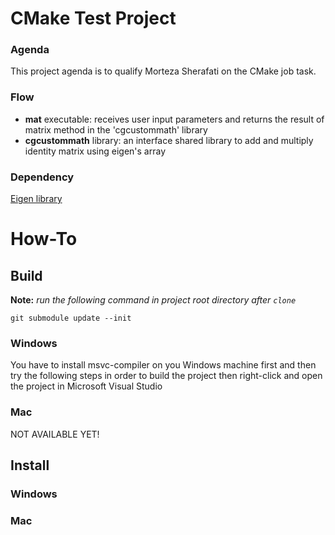 # CMake Test Project

### Agenda
This project agenda is to qualify Morteza Sherafati on the CMake job task.

### Flow
* **mat** executable: receives user input parameters and returns the result of matrix method in the 'cgcustommath' library
* **cgcustommath** library: an interface shared library to add and multiply identity 
matrix using eigen's array

### Dependency
[Eigen library](https://gitlab.com/libeigen/eigen)

# How-To

## Build

**Note:** *run the following command in project root directory after ```clone```*

```git submodule update --init```

### Windows
You have to install msvc-compiler on you Windows machine first and then
try the following steps in order to build the project then right-click and open the project 
in Microsoft Visual Studio

### Mac
NOT AVAILABLE YET!

## Install
### Windows
### Mac
